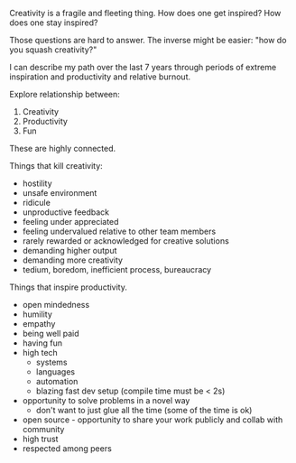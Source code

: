 Creativity is a fragile and fleeting thing. How does one get inspired? How does
one stay inspired?

Those questions are hard to answer. The inverse might be easier: "how do you
squash creativity?"

I can describe my path over the last 7 years through periods of extreme
inspiration and productivity and relative burnout.

Explore relationship between:

1. Creativity
1. Productivity
1. Fun

These are highly connected.

Things that kill creativity:

- hostility
- unsafe environment
- ridicule
- unproductive feedback
- feeling under appreciated
- feeling undervalued relative to other team members
- rarely rewarded or acknowledged for creative solutions
- demanding higher output
- demanding more creativity
- tedium, boredom, inefficient process, bureaucracy

Things that inspire productivity.

- open mindedness
- humility
- empathy
- being well paid
- having fun
- high tech
  - systems
  - languages
  - automation
  - blazing fast dev setup (compile time must be < 2s)
- opportunity to solve problems in a novel way
  - don't want to just glue all the time (some of the time is ok)
- open source - opportunity to share your work publicly and collab with
  community
- high trust
- respected among peers
